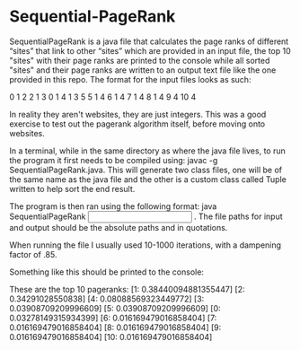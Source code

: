 # Sequential-PageRank


SequentialPageRank is a java file that calculates the page ranks of different “sites” that link to other “sites” which are provided in an input file, the top 10 "sites" with their page ranks are printed to the console while all sorted "sites" and their page ranks are written to an output text file like the one provided in this repo. The format for the input files looks as such:

0
1 2
2 1
3 0 1
4 1 3 5
5 1 4
6 1 4
7 1 4
8 1 4
9 4
10 4

In reality they aren't websites, they are just integers. This was a good exercise to test out the pagerank algorithm itself, before moving onto websites.


In a terminal, while in the same directory as where the java file lives, to run the program it first needs to be compiled using: javac -g SequentialPageRank.java. This will generate two class files, one will be of the same name as the java file and the other is a custom class called Tuple written to help sort the end result.

The program is then ran using the following format: java SequentialPageRank <input file path> <output file path> <number of iterations> <dampening factor>. The file paths for input and output should be the absolute paths and in quotations.


When running the file I usually used 10-1000 iterations, with a dampening factor of .85.


Something like this should be printed to the console:

These are the top 10 pageranks:
[1: 0.38440094881355447]
[2: 0.34291028550838]
[4: 0.08088569323449772]
[3: 0.03908709209996609]
[5: 0.03908709209996609]
[0: 0.03278149315934399]
[6: 0.016169479016858404]
[7: 0.016169479016858404]
[8: 0.016169479016858404]
[9: 0.016169479016858404]
[10: 0.016169479016858404]